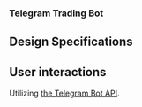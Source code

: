 ### Telegram Trading Bot
## Design Specifications

## User interactions
Utilizing [the Telegram Bot API](https://core.telegram.org/bots/api).

